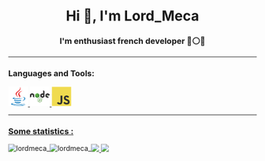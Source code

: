 <h1 align="center">Hi 👋, I'm Lord_Meca</h1>
<h3 align="center">I'm enthusiast french developer 🔵⚪🔴</h3>

<hr>

<h3 align="left">Languages and Tools:</h3>

<p align="left"> <a href="https://www.java.com" target="_blank" rel="noreferrer"> <img src="https://raw.githubusercontent.com/devicons/devicon/master/icons/java/java-original.svg" alt="java" width="40" height="40"/> </a> <a href="https://nodejs.org" target="_blank" rel="noreferrer"> <img src="https://raw.githubusercontent.com/devicons/devicon/master/icons/nodejs/nodejs-original-wordmark.svg" alt="nodejs" width="40" height="40"/> </a> <a href="https://developer.mozilla.org/en-US/docs/Web/JavaScript" target="_blank" rel="noreferrer"> <img src="https://raw.githubusercontent.com/devicons/devicon/master/icons/javascript/javascript-original.svg" alt="javascript" width="40" height="40"/>
<br/>
<hr>

<h3 align="left">Some statistics :</h3>

<p><img align="left" src="https://github-readme-stats.vercel.app/api/top-langs/?username=lord-meca&theme=tokyonight" alt="lordmeca_" /></p>
<p><img align="left" src="https://github-readme-stats.vercel.app/api?username=lord-meca&show_icons=true&theme=tokyonight" alt="lordmeca_" /></p>

<img src="https://raw.githubusercontent.com/ItsAlexousd/ItsAlexousd/main/grid-snake.svg"/>

<picture>
  <source
    srcset="https://github-readme-stats.vercel.app/api?username=Lord-Meca&show_icons=true&theme=dark"
    media="(prefers-color-scheme: dark)"
  />
  <source
    srcset="https://github-readme-stats.vercel.app/api?username=Lord-Meca&show_icons=true"
    media="(prefers-color-scheme: light), (prefers-color-scheme: no-preference)"
  />
  <img src="https://github-readme-stats.vercel.app/api?username=anuraghazra&show_icons=true" />
</picture>

